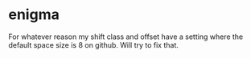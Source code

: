 # enigma

For whatever reason my shift class and offset have a setting where the default space size is 8 on github. Will try to fix that.
